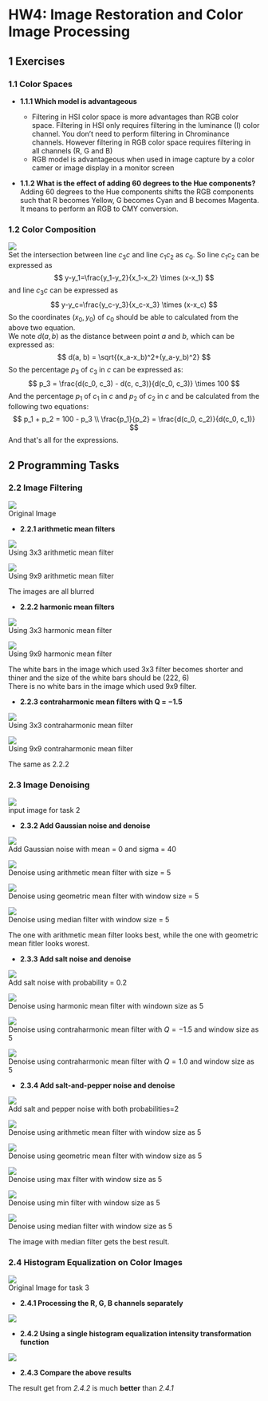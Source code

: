# HW4: Image Restoration and Color Image Processing

## 1 Exercises

### 1.1 Color Spaces

* **1.1.1 Which model is advantageous**
    * Filtering in HSI color space is more advantages than RGB color space. Filtering in HSI only requires filtering in the luminance (I) color channel. You don’t need to perform filtering in Chrominance channels. However filtering in RGB color space requires filtering in all channels (R, G and B)
    * RGB model is advantageous when used in image capture by a color camer or image display in a monitor screen

* **1.1.2 What is the effect of adding 60 degrees to the Hue components?**
Adding 60 degrees to the Hue components shifts the RGB components such that R becomes Yellow, G becomes Cyan and B becomes Magenta. It means to perform an RGB to CMY conversion.

### 1.2 Color Composition

![](src/images/solution_1_2.png)<br>
Set the intersection between line $c_3c$ and line $c_1c_2$ as $c_0$. So line $c_1c_2$ can be expressed as
$$
y-y_1=\frac{y_1-y_2}{x_1-x_2} \times (x-x_1)
$$
and line $c_3c$ can be expressed as
$$
y-y_c=\frac{y_c-y_3}{x_c-x_3} \times (x-x_c)
$$
So the coordinates $(x_0, y_0)$ of $c_0$ should be able to calculated from the above two equation.<br>
We note $d(a, b)$ as the distance between point $a$ and $b$, which can be expressed as:
$$
d(a, b) = \sqrt{(x_a-x_b)^2+(y_a-y_b)^2}
$$
So the percentage $p_3$ of $c_3$ in $c$ can be expressed as:
$$
p_3 = \frac{d(c_0, c_3) - d(c, c_3)}{d(c_0, c_3)} \times 100
$$
And the percentage $p_1$ of $c_1$ in $c$ and $p_2$ of $c_2$ in $c$ and be calculated from the following two equations:
$$
p_1 + p_2 = 100 - p_3 \\
\frac{p_1}{p_2} = \frac{d(c_0, c_2)}{d(c_0, c_1)}
$$
And that's all for the expressions.

## 2 Programming Tasks

### 2.2 Image Filtering

![](src/images/task_1.png)<br>
Original Image

* **2.2.1 arithmetic mean filters**

![](src/images/arithmetic_3_3_task_1.png)<br>
Using 3x3 arithmetic mean filter

![](src/images/arithmetic_9_9_task_1.png)<br>
Using 9x9 arithmetic mean filter

The images are all blurred

* **2.2.2 harmonic mean filters**

![](src/images/harmonic_3_3_task_1.png)<br>
Using 3x3 harmonic mean filter

![](src/images/harmonic_9_9_task_1.png)<br>
Using 9x9 harmonic mean filter

The white bars in the image which used 3x3 filter becomes shorter and thiner and the size of the white bars should be (222, 6)<br>
There is no white bars in the image which used 9x9 filter.

* **2.2.3 contraharmonic mean filters with Q = −1.5**

![](src/images/contraharmonic_3_3_task_1.png)<br>
Using 3x3 contraharmonic mean filter

![](src/images/contraharmonic_9_9_task_1.png)<br>
Using 9x9 contraharmonic mean filter

The same as 2.2.2

### 2.3 Image Denoising

![](src/images/task_2.png)<br>
input image for task 2

* **2.3.2 Add Gaussian noise and denoise**

![](src/images/gauss_0_40_task_2.png)<br>
Add Gaussian noise with mean = 0 and sigma = 40

![](src/images/gauss_0_40_arithmetic_task_2.png)<br>
Denoise using arithmetic mean filter with size = 5

![](src/images/gauss_0_40_geometric_task_2.png)<br>
Denoise using geometric mean filter with window size = 5

![](src/images/gauss_0_40_median_task_2.png)<br>
Denoise using median filter with window size = 5

The one with arithmetic mean filter looks best, while the one with geometric mean fitler looks worest.

* **2.3.3 Add salt noise and denoise**

![](src/images/salt_2_task_2.png)<br>
Add salt noise with probability = 0.2

![](src/images/salt_2_harmonic_task_2.png)<br>
Denoise using harmonic mean filter with windown size as 5

![](src/images/salt_2_contra_-1_task_2.png)<br>
Denoise using contraharmonic mean filter with $Q=-1.5$ and window size as 5

![](src/images/salt_2_contra_1_task_2.png)<br>
Denoise using contraharmonic mean filter with $Q=1.0$ and window size as 5

* **2.3.4 Add salt-and-pepper noise and denoise**

![](src/images/salt_2_pepper_2_task_2.png)<br>
Add salt and pepper noise with both probabilities=2

![](src/images/salt_2_pepper_2_arithmetic_task_2.png)<br>
Denoise using arithmetic mean filter with window size as 5

![](src/images/salt_2_pepper_2_geometric_task_2.png)<br>
Denoise using geometric mean filter with window size as 5

![](src/images/salt_2_pepper_2_max_task_2.png)<br>
Denoise using max filter with window size as 5

![](src/images/salt_2_pepper_2_min_task_2.png)<br>
Denoise using min filter with window size as 5

![](src/images/salt_2_pepper_2_median_task_2.png)<br>
Denoise using median filter with window size as 5

The image with median filter gets the best result.

### 2.4 Histogram Equalization on Color Images

![](src/images/72.png)<br>
Original Image for task 3

* **2.4.1 Processing the R, G, B channels separately**

![](src/images/72_color_equa_1.png)<br>

* **2.4.2 Using a single histogram equalization intensity transformation function**

![](src/images/72_color_equa_2.png)<br>

* **2.4.3 Compare the above results**

The result get from *2.4.2* is much **better** than *2.4.1*
